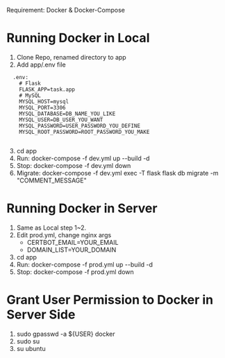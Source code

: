 Requirement: Docker & Docker-Compose

# Running Docker in Local
1. Clone Repo, renamed directory to app
2. Add app/.env file
  <pre><code>  .env:
    # Flask
    FLASK_APP=task.app
    # MySQL
    MYSQL_HOST=mysql
    MYSQL_PORT=3306
    MYSQL_DATABASE=DB_NAME_YOU_LIKE
    MYSQL_USER=DB_USER_YOU_WANT
    MYSQL_PASSWORD=USER_PASSWORD_YOU_DEFINE
    MYSQL_ROOT_PASSWORD=ROOT_PASSWORD_YOU_MAKE
  </code></pre>
3. cd app 
4. Run: docker-compose -f dev.yml up --build -d
5. Stop: docker-compose -f dev.yml down
6. Migrate: docker-compose -f dev.yml exec -T flask flask db migrate -m "COMMENT_MESSAGE"


# Running Docker in Server
1. Same as Local step 1~2.
2. Edit prod.yml, change nginx args 
    - CERTBOT_EMAIL=YOUR_EMAIL
    - DOMAIN_LIST=YOUR_DOMAIN
4. cd app
5. Run: docker-compose -f prod.yml up --build -d
6. Stop: docker-compose -f prod.yml down


# Grant User Permission to Docker in Server Side
1. sudo gpasswd -a ${USER} docker
2. sudo su
3. su ubuntu
